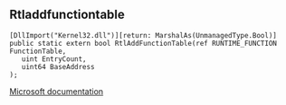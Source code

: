 ## Rtladdfunctiontable

```
[DllImport("Kernel32.dll")][return: MarshalAs(UnmanagedType.Bool)]
public static extern bool RtlAddFunctionTable(ref RUNTIME_FUNCTION FunctionTable,
   uint EntryCount,
   uint64 BaseAddress
);
```

[Microsoft documentation](TODO)
